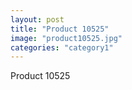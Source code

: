 ```yaml
---
layout: post
title: "Product 10525"
image: "product10525.jpg"
categories: "category1"
---
```

Product 10525
